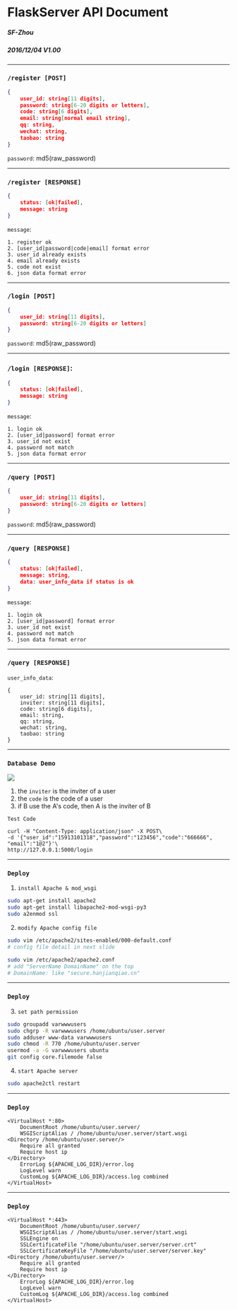 # FlaskServer API Document

##### SF-Zhou
##### 2016/12/04 V1.00

<!-- $theme: gaia -->

---

### `/register [POST]`

```json
{
    user_id: string[11 digits],
    password: string[6-20 digits or letters],
    code: string[6 digits],
    email: string[normal email string],
    qq: string,
    wechat: string,
    taobao: string
}
```

`password`: md5(raw_password)

---

### `/register [RESPONSE]`

```json
{
    status: [ok|failed],
    message: string
}
```

`message`:

```
1. register ok
2. [user_id|password|code|email] format error
3. user_id already exists
4. email already exists
5. code not exist
6. json data format error
```

---

### `/login [POST]`

```json
{
    user_id: string[11 digits],
    password: string[6-20 digits or letters]
}
```

`password`: md5(raw_password)

---

### `/login [RESPONSE]`:

```json
{
    status: [ok|failed],
    message: string
}
```

`message`:

```
1. login ok
2. [user_id|password] format error
3. user_id not exist
4. password not match
5. json data format error
```

---

### `/query [POST]`

```json
{
    user_id: string[11 digits],
    password: string[6-20 digits or letters]
}
```

`password`: md5(raw_password)

---

### `/query [RESPONSE]`


```json
{
    status: [ok|failed],
    message: string,
    data: user_info_data if status is ok
}
```

`message`:

```
1. login ok
2. [user_id|password] format error
3. user_id not exist
4. password not match
5. json data format error
```

---

### `/query [RESPONSE]`

`user_info_data`:

```
{
    user_id: string[11 digits],
    inviter: string[11 digits],
    code: string[6 digits],
    email: string,
    qq: string,
    wechat: string,
    taobao: string
}
```

---

### `Database Demo`

![](http://zhijia-10060660.file.myqcloud.com/avatar/20161205132522_893.png)

1. the `inviter` is the inviter of a user
2. the `code` is the code of a user
3. if B use the A's code, then A is the inviter of B

`Test Code`

```
curl -H "Content-Type: application/json" -X POST\
-d '{"user_id":"15913101318","password":"123456","code":"666666", "email":"1@2"}'\
http://127.0.0.1:5000/login
```

---

### `Deploy`

1. `install Apache & mod_wsgi`

```sh
sudo apt-get install apache2
sudo apt-get install libapache2-mod-wsgi-py3
sudo a2enmod ssl
```

2. `modify Apache config file`

```sh
sudo vim /etc/apache2/sites-enabled/000-default.conf
# config file detail in next slide
```

```sh
sudo vim /etc/apache2/apache2.conf
# add "ServerName DomainName" on the top
# DomainName: like "secure.hanjianqiao.cn"
```

---

### `Deploy`

3. `set path permission`

```sh
sudo groupadd varwwwusers
sudo chgrp -R varwwwusers /home/ubuntu/user.server
sudo adduser www-data varwwwusers
sudo chmod -R 770 /home/ubuntu/user.server
usermod -a -G varwwwusers ubuntu
git config core.filemode false
```

4. `start Apache server`

```sh
sudo apache2ctl restart
```

---

### `Deploy`

```
<VirtualHost *:80>
    DocumentRoot /home/ubuntu/user.server/
    WSGIScriptAlias / /home/ubuntu/user.server/start.wsgi
<Directory /home/ubuntu/user.server/>
    Require all granted
    Require host ip
</Directory>
    ErrorLog ${APACHE_LOG_DIR}/error.log
    LogLevel warn
    CustomLog ${APACHE_LOG_DIR}/access.log combined
</VirtualHost>
```

---

### `Deploy`

```
<VirtualHost *:443>
    DocumentRoot /home/ubuntu/user.server/
    WSGIScriptAlias / /home/ubuntu/user.server/start.wsgi
    SSLEngine on
    SSLCertificateFile "/home/ubuntu/user.server/server.crt"
    SSLCertificateKeyFile "/home/ubuntu/user.server/server.key"
<Directory /home/ubuntu/user.server/>
    Require all granted
    Require host ip
</Directory>
    ErrorLog ${APACHE_LOG_DIR}/error.log
    LogLevel warn
    CustomLog ${APACHE_LOG_DIR}/access.log combined
</VirtualHost>
```
